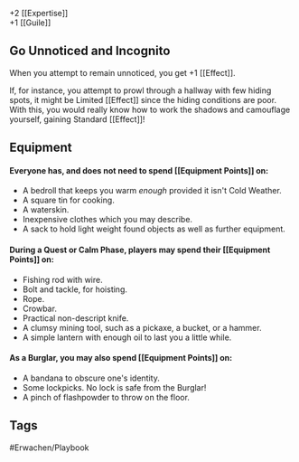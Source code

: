 +2 [[Expertise]]  
+1 [[Guile]]

## Go Unnoticed and Incognito
When you attempt to remain unnoticed, you get +1 [[Effect]].

If, for instance, you attempt to prowl through a hallway with few hiding spots, it might be Limited [[Effect]] since the hiding conditions are poor. With this, you would really know how to work the shadows and camouflage yourself, gaining Standard [[Effect]]!


## Equipment
#### Everyone has, and does not need to spend [[Equipment Points]] on:

- A bedroll that keeps you warm _enough_ provided it isn't Cold Weather.
- A square tin for cooking.
- A waterskin.
- Inexpensive clothes which you may describe.
- A sack to hold light weight found objects as well as further equipment.

#### During a Quest or Calm Phase, players may spend their [[Equipment Points]] on:

- Fishing rod with wire.
- Bolt and tackle, for hoisting.
- Rope.
- Crowbar.
- Practical non-descript knife.
- A clumsy mining tool, such as a pickaxe, a bucket, or a hammer.
- A simple lantern with enough oil to last you a little while.    

#### As a Burglar, you may also spend [[Equipment Points]] on:

- A bandana to obscure one's identity.
- Some lockpicks. No lock is safe from the Burglar!
- A pinch of flashpowder to throw on the floor.


## Tags
#Erwachen/Playbook 
